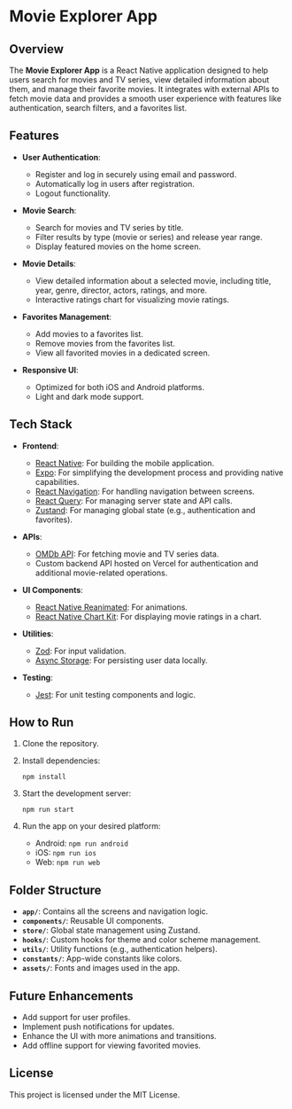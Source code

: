 
# Movie Explorer App

## Overview
The **Movie Explorer App** is a React Native application designed to help users search for movies and TV series, view detailed information about them, and manage their favorite movies. It integrates with external APIs to fetch movie data and provides a smooth user experience with features like authentication, search filters, and a favorites list.

## Features
- **User Authentication**: 
  - Register and log in securely using email and password.
  - Automatically log in users after registration.
  - Logout functionality.

- **Movie Search**:
  - Search for movies and TV series by title.
  - Filter results by type (movie or series) and release year range.
  - Display featured movies on the home screen.

- **Movie Details**:
  - View detailed information about a selected movie, including title, year, genre, director, actors, ratings, and more.
  - Interactive ratings chart for visualizing movie ratings.

- **Favorites Management**:
  - Add movies to a favorites list.
  - Remove movies from the favorites list.
  - View all favorited movies in a dedicated screen.

- **Responsive UI**:
  - Optimized for both iOS and Android platforms.
  - Light and dark mode support.

## Tech Stack
- **Frontend**:
  - [React Native](https://reactnative.dev/): For building the mobile application.
  - [Expo](https://expo.dev/): For simplifying the development process and providing native capabilities.
  - [React Navigation](https://reactnavigation.org/): For handling navigation between screens.
  - [React Query](https://tanstack.com/query): For managing server state and API calls.
  - [Zustand](https://zustand-demo.pmnd.rs/): For managing global state (e.g., authentication and favorites).

- **APIs**:
  - [OMDb API](https://www.omdbapi.com/): For fetching movie and TV series data.
  - Custom backend API hosted on Vercel for authentication and additional movie-related operations.

- **UI Components**:
  - [React Native Reanimated](https://docs.swmansion.com/react-native-reanimated/): For animations.
  - [React Native Chart Kit](https://github.com/indiespirit/react-native-chart-kit): For displaying movie ratings in a chart.

- **Utilities**:
  - [Zod](https://zod.dev/): For input validation.
  - [Async Storage](https://react-native-async-storage.github.io/async-storage/): For persisting user data locally.

- **Testing**:
  - [Jest](https://jestjs.io/): For unit testing components and logic.

## How to Run
1. Clone the repository.
2. Install dependencies:

   `npm install`

3. Start the development server:

   `npm run start`

4. Run the app on your desired platform:
   - Android: `npm run android`
   - iOS: `npm run ios`
   - Web: `npm run web`

## Folder Structure
- **`app/`**: Contains all the screens and navigation logic.
- **`components/`**: Reusable UI components.
- **`store/`**: Global state management using Zustand.
- **`hooks/`**: Custom hooks for theme and color scheme management.
- **`utils/`**: Utility functions (e.g., authentication helpers).
- **`constants/`**: App-wide constants like colors.
- **`assets/`**: Fonts and images used in the app.

## Future Enhancements
- Add support for user profiles.
- Implement push notifications for updates.
- Enhance the UI with more animations and transitions.
- Add offline support for viewing favorited movies.

## License
This project is licensed under the MIT License.
